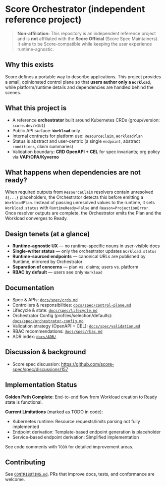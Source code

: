 # Score Orchestrator (independent reference project)

> **Non-affiliation:** This repository is an independent reference project and is **not** affiliated with the **Score Official** (Score Spec Maintainers). It aims to be Score-compatible while keeping the user experience runtime-agnostic.

## Why this exists
Score defines a portable way to describe applications. This project provides a small, opinionated control plane so that **users author only a `Workload`**, while platform/runtime details and dependencies are handled behind the scenes.

## What this project is
- A reference **orchestrator** built around Kubernetes CRDs (group/version: `score.dev/v1b1`)
- Public API surface: **`Workload`** only
- Internal contracts for platform use: `ResourceClaim`, `WorkloadPlan`
- Status is abstract and user-centric (a single `endpoint`, abstract `conditions`, claim summaries)
- Validation boundary: **CRD OpenAPI + CEL** for spec invariants; org policy via **VAP/OPA/Kyverno**

## What happens when dependencies are not ready?
When required outputs from `ResourceClaim` resolvers contain unresolved `${...}` placeholders, the Orchestrator detects this before emitting a `WorkloadPlan`. Instead of passing unresolved values to the runtime, it sets `Workload.status` with `RuntimeReady=False` and `Reason=ProjectionError`. Once resolver outputs are complete, the Orchestrator emits the Plan and the Workload converges to Ready.

## Design tenets (at a glance)
- **Runtime-agnostic UX** — no runtime-specific nouns in user-visible docs
- **Single-writer status** — only the orchestrator updates `Workload.status`
- **Runtime-sourced endpoints** — canonical URLs are published by Runtime, mirrored by Orchestrator
- **Separation of concerns** — plan vs. claims; users vs. platform
- **RBAC by default** — users see only `Workload`

## Documentation
- Spec & APIs: [`docs/spec/crds.md`](docs/spec/crds.md)
- Controllers & responsibilities: [`docs/spec/control-plane.md`](docs/spec/control-plane.md)
- Lifecycle & state: [`docs/spec/lifecycle.md`](docs/spec/lifecycle.md)
- Orchestrator Config (profiles/selection/defaults): [`docs/spec/orchestrator-config.md`](docs/spec/orchestrator-config.md)
- Validation strategy (OpenAPI + CEL): [`docs/spec/validation.md`](docs/spec/validation.md)
- RBAC recommendations: [`docs/spec/rbac.md`](docs/spec/rbac.md)
- ADR index: [`docs/ADR/`](docs/ADR/)

## Discussion & background
- Score spec discussion: https://github.com/score-spec/spec/discussions/157

## Implementation Status

**Golden Path Complete**: End-to-end flow from Workload creation to Ready state is functional.

**Current Limitations** (marked as TODO in code):
- Kubernetes runtime: Resource requests/limits parsing not fully implemented
- Endpoint derivation: Template-based endpoint generation is placeholder
- Service-based endpoint derivation: Simplified implementation

See code comments with `TODO` for detailed improvement areas.

## Contributing
See [`CONTRIBUTING.md`](CONTRIBUTING.md). PRs that improve docs, tests, and conformance are welcome.